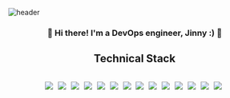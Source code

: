 ![header](https://capsule-render.vercel.app/api?type=transparent&color=ffffff&height=300&section=header&text=release:Canary&fontColor=000000&fontSize=90)
<h3 align="center"> 👋 Hi there! I'm a DevOps engineer, Jinny :) 👋 </h3>

<h2 align="center"> Technical Stack <h2>
  <p align="center">
    <img src="https://img.shields.io/badge/kubernetes-326CE5?style=flat-square&logo=Kubernetes&logoColor=white"/></a>&nbsp
    <img src="https://img.shields.io/badge/Docker-2496ED?style=flat-square&logo=Docker&logoColor=white"/></a>&nbsp
    <img src="https://img.shields.io/badge/GitHub-181717?style=flat-square&logo=GitHub&logoColor=white"/></a>&nbsp
    <img src="https://img.shields.io/badge/Git-F05032?style=flat-square&logo=Git&logoColor=white"/></a>&nbsp
    <img src="https://img.shields.io/badge/Jira-0052CC?style=flat-square&logo=Jira&logoColor=white"/></a>&nbsp
    <img src="https://img.shields.io/badge/Confluence-172B4D?style=flat-square&logo=Confluence&logoColor=white"/></a>&nbsp
    <img src="https://img.shields.io/badge/Jenkins-D24939?style=flat-square&logo=Jenkins&logoColor=white"/></a>&nbsp
    <img src="https://img.shields.io/badge/AWS-232F3E?style=flat-square&logo=Amazon%20AWS&logoColor=white"/></a>&nbsp
    <img src="https://img.shields.io/badge/Azure-0078D4?style=flat-square&logo=Microsoft%20Azure&logoColor=white"/></a>&nbsp
    <img src="https://img.shields.io/badge/VMware%20Tanzu-607078?style=flat-square&logo=VMware&logoColor=white"/></a>&nbsp
    <img src="https://img.shields.io/badge/HTML-E34F26?style=flat-square&logo=HTML5&logoColor=white"/></a>&nbsp
    <img src="https://img.shields.io/badge/CSS-1572B6?style=flat-square&logo=CSS3&logoColor=white"/></a>&nbsp
    <img src="https://img.shields.io/badge/JavaScript-F7DF1E?style=flat-square&logo=JavaScript&logoColor=white"/></a>&nbsp
    <img src="https://img.shields.io/badge/Java-007396?style=flat-square&logo=Java&logoColor=white"/></a>&nbsp
  </p>

<!--
**jinnypark9393/jinnypark9393** is a ✨ _special_ ✨ repository because its `README.md` (this file) appears on your GitHub profile.

Here are some ideas to get you started:

- 🔭 I’m currently working on ...
- 🌱 I’m currently learning ...
- 👯 I’m looking to collaborate on ...
- 🤔 I’m looking for help with ...
- 💬 Ask me about ...
- 📫 How to reach me: ...
- 😄 Pronouns: ...
- ⚡ Fun fact: ...
-->
